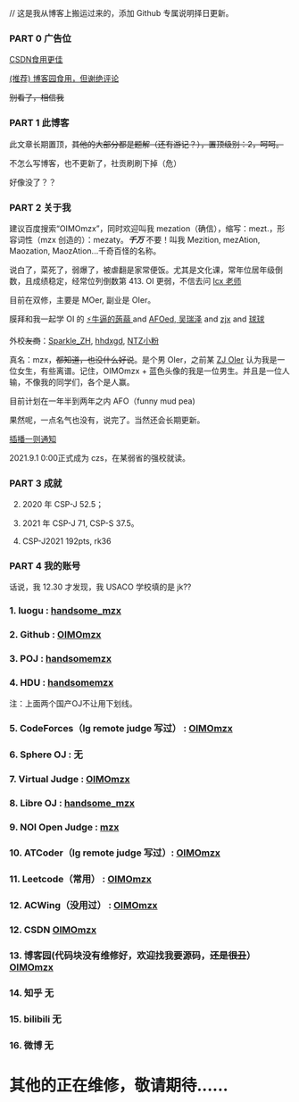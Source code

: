 // 这是我从博客上搬运过来的，添加 Github 专属说明择日更新。
### PART 0 广告位
[CSDN食用更佳](https://blog.csdn.net/OIMOmzx/article/details/120071233)

[(推荐) 博客园食用，但谢绝评论](https://www.cnblogs.com/OIMOmzx/p/15225058.html)

~~别看了，相信我~~
### PART 1 此博客

此文章长期置顶，~~其他的大部分都是题解（还有游记？），置顶级别：2，呵呵。~~

不怎么写博客，也不更新了，社贡刷刷下掉（危）

好像没了？？

### PART 2 关于我
建议百度搜索“OIMOmzx”，同时欢迎叫我 mezation（确信），缩写：mezt.，形容词性（mzx 创造的）：mezaty。***千万*** 不要！叫我 Mezition, mezAtion, Maozation, MaozAtion...千奇百怪的名称。

说白了，菜死了，弱爆了，被虐翻是家常便饭。尤其是文化课，常年位居年级倒数，且成绩稳定，经常位列倒数第 413. OI 更弱，不信去问 [lcx 老师](https://www.luogu.com.cn/user/338284)


目前在双修，主要是 MOer, 副业是 OIer。

膜拜和我一起学 OI 的 [⚡牛逼的蒟蒻
](https://www.luogu.com.cn/user/299817) and [AFOed, 吴瑞泽](https://www.luogu.com.cn/user/379902) and [zjx](https://www.luogu.com.cn/user/319620) and [球球](https://www.luogu.com.cn/user/511250)

外校~~友商~~：[Sparkle_ZH](https://www.luogu.com.cn/user/265517), [hhdxgd](https://www.luogu.com.cn/user/438544), [NTZ小粉](https://www.luogu.com.cn/user/397282)

真名：mzx，~~都知道，也没什么好说~~。是个男 OIer，之前某 [ZJ OIer](https://www.luogu.com.cn/user/526896) 认为我是一位女生，有些离谱。记住，OIMOmzx + 蓝色头像的我是一位男生。并且是一位人输，不像我的同学们，各个是人赢。

目前计划在一年半到两年之内 AFO（funny mud pea)

果然呢，一点名气也没有，说完了。当然还会长期更新。

[插播一则通知](https://www.luogu.com.cn/team/35614#main)

2021.9.1 0:00正式成为 czs，在某弱省的强校就读。

### PART 3 成就

2. 2020 年 CSP-J 52.5；

3. 2021 年 CSP-J 71, CSP-S 37.5。

4. CSP-J2021 192pts, rk36

### PART 4 我的账号

话说，我 12.30 才发现，我 USACO 学校填的是 jk??

### 1. luogu : [handsome_mzx](https://www.luogu.com.cn/user/414308)

### 2. Github : [OIMOmzx](https://github.com/OIMOmzx)

### 3. POJ : [handsomemzx](http://poj.org/userstatus?user_id=handsomemzx)

### 4. HDU : [handsomemzx](https://acm.dingbacode.com/userstatus.php?user=handsomemzx)
 注：上面两个国产OJ不让用下划线。
 
### 5. CodeForces（lg remote judge 写过） : [OIMOmzx](https://codeforces.com/profile/OIMOmzx)

### 6. Sphere OJ : 无

### 7. Virtual Judge : [OIMOmzx](https://vjudge.net/user/OIMOmzx)

### 8. Libre OJ : [handsome_mzx](https://loj.ac/u/handsome_mzx)

### 9. NOI Open Judge : [mzx](http://openjudge.cn/user/1032560/)

### 10. ATCoder（lg remote judge 写过）: [OIMOmzx](https://atcoder.jp/users/OIMOmzx)

### 11. Leetcode（常用） : [OIMOmzx](https://leetcode-cn.com/u/handsome_mzx/)

### 12. ACWing（没用过） : [OIMOmzx](https://www.acwing.com/user/myspace/index/114501/)

### 12. CSDN [OIMOmzx](https://blog.csdn.net/OIMOmzx?spm=1000.2115.3001.5343)

### 13. 博客园(代码块没有维修好，欢迎找我要源码，~~还是很丑~~） [OIMOmzx](https://www.cnblogs.com/OIMOmzx/)

### 14. 知乎 无

### 15. bilibili 无

### 16. 微博 无
# 其他的正在维修，敬请期待......

